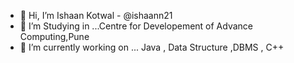 - 👋 Hi, I’m Ishaan Kotwal - @ishaann21
- 👀 I’m Studying in ...Centre for Developement of Advance Computing,Pune
- 🌱 I’m currently working on  ... Java , Data Structure ,DBMS , C++
  <!--- 💞️ I’m looking to collaborate on ...
- <!--- 📫 How to reach me ... 

<!---
ishaann21/ishaann21 is a ✨ special ✨ repository because its `README.md` (this file) appears on your GitHub profile.
You can click the Preview link to take a look at your changes.
--->
